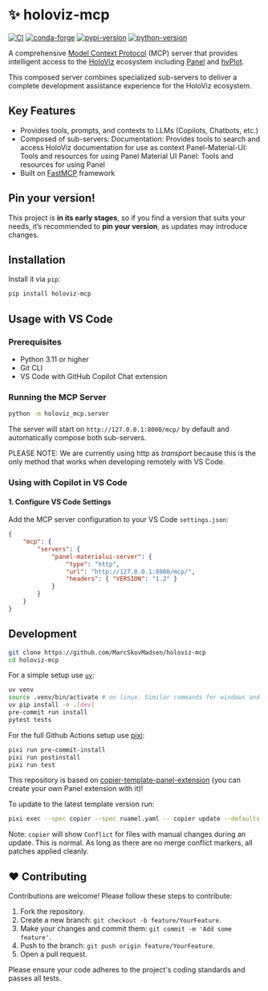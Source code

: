 # ✨ holoviz-mcp

[![CI](https://img.shields.io/github/actions/workflow/status/MarcSkovMadsen/holoviz-mcp/ci.yml?style=flat-square&branch=main)](https://github.com/MarcSkovMadsen/holoviz-mcp/actions/workflows/ci.yml)
[![conda-forge](https://img.shields.io/conda/vn/conda-forge/holoviz-mcp?logoColor=white&logo=conda-forge&style=flat-square)](https://prefix.dev/channels/conda-forge/packages/holoviz-mcp)
[![pypi-version](https://img.shields.io/pypi/v/holoviz-mcp.svg?logo=pypi&logoColor=white&style=flat-square)](https://pypi.org/project/holoviz-mcp)
[![python-version](https://img.shields.io/pypi/pyversions/holoviz-mcp?logoColor=white&logo=python&style=flat-square)](https://pypi.org/project/holoviz-mcp)


A comprehensive [Model Context Protocol](https://modelcontextprotocol.io/introduction) (MCP) server that provides intelligent access to the [HoloViz](https://holoviz.org/) ecosystem including [Panel](https://panel.holoviz.org/) and [hvPlot](https://hvplot.holoviz.org/).

This composed server combines specialized sub-servers to deliver a complete development assistance experience for the HoloViz ecosystem.

## Key Features

- Provides tools, prompts, and contexts to LLMs (Copilots, Chatbots, etc.)
- Composed of sub-servers:
    Documentation: Provides tools to search and access HoloViz documentation for use as context
    Panel-Material-UI: Tools and resources for using Panel Material UI
    Panel: Tools and resources for using Panel
- Built on [FastMCP](https://github.com/jlowin/fastmcp) framework

## Pin your version!

This project is **in its early stages**, so if you find a version that suits your needs, it’s recommended to **pin your version**, as updates may introduce changes.

## Installation

Install it via `pip`:

```bash
pip install holoviz-mcp
```

## Usage with VS Code

### Prerequisites

- Python 3.11 or higher
- Git CLI
- VS Code with GitHub Copilot Chat extension

### Running the MCP Server

```bash
python -m holoviz_mcp.server
```

The server will start on `http://127.0.0.1:8000/mcp/` by default and automatically compose both sub-servers.

PLEASE NOTE: We are currently using http as *transport* because this is the only method that works when developing remotely with VS Code.

### Using with Copilot in VS Code

#### 1. Configure VS Code Settings

Add the MCP server configuration to your VS Code `settings.json`:

```json
{
    "mcp": {
        "servers": {
            "panel-materialui-server": {
                "type": "http",
                "url": "http://127.0.0.1:8000/mcp/",
                "headers": { "VERSION": "1.2" }
            }
        }
    }
}
```

## Development

```bash
git clone https://github.com/MarcSkovMadsen/holoviz-mcp
cd holoviz-mcp
```

For a simple setup use [`uv`](https://docs.astral.sh/uv/):

```bash
uv venv
source .venv/bin/activate # on linux. Similar commands for windows and osx
uv pip install -e .[dev]
pre-commit run install
pytest tests
```

For the full Github Actions setup use [pixi](https://pixi.sh):

```bash
pixi run pre-commit-install
pixi run postinstall
pixi run test
```

This repository is based on [copier-template-panel-extension](https://github.com/panel-extensions/copier-template-panel-extension) (you can create your own Panel extension with it)!

To update to the latest template version run:

```bash
pixi exec --spec copier --spec ruamel.yaml -- copier update --defaults --trust
```

Note: `copier` will show `Conflict` for files with manual changes during an update. This is normal. As long as there are no merge conflict markers, all patches applied cleanly.

## ❤️ Contributing

Contributions are welcome! Please follow these steps to contribute:

1. Fork the repository.
2. Create a new branch: `git checkout -b feature/YourFeature`.
3. Make your changes and commit them: `git commit -m 'Add some feature'`.
4. Push to the branch: `git push origin feature/YourFeature`.
5. Open a pull request.

Please ensure your code adheres to the project's coding standards and passes all tests.
